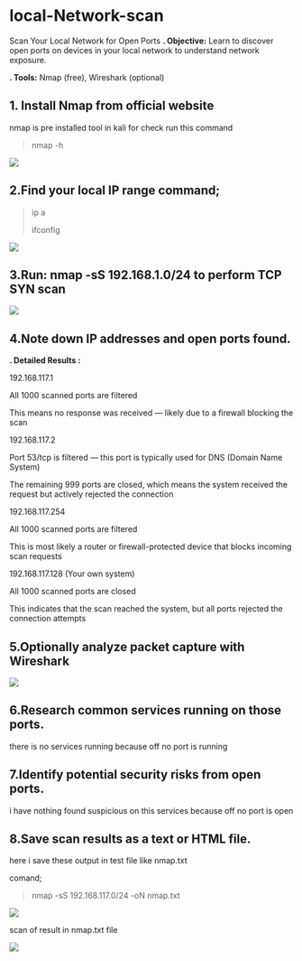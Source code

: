 # local-Network-scan
Scan Your Local Network for Open Ports
**. Objective:** Learn to discover open ports on devices in your local network to understand network exposure.

**. Tools:** Nmap (free), Wireshark (optional)

## 1. Install Nmap from official website

nmap is pre installed tool in kali for check run this command

> nmap -h
> 

![](https://miro.medium.com/v2/resize:fit:679/1*41O1V-nwc4XgbJSSRD63gA.png)

## 2.Find your local IP range command;

> ip a
> 
> 
> ifconfig
> 

![](https://miro.medium.com/v2/resize:fit:700/1*3XP9ZBSIPfTThKnkqf7jHA.png)

## 3.Run: nmap -sS 192.168.1.0/24 to perform TCP SYN scan

![](https://miro.medium.com/v2/resize:fit:700/1*Nk5aSuAMpNz78w2ghfWPrA.png)

## 4.Note down IP addresses and open ports found.

**. Detailed Results :**

192.168.117.1

All 1000 scanned ports are filtered

This means no response was received — likely due to a firewall blocking the scan

192.168.117.2

Port 53/tcp is filtered — this port is typically used for DNS (Domain Name System)

The remaining 999 ports are closed, which means the system received the request but actively rejected the connection

192.168.117.254

All 1000 scanned ports are filtered

This is most likely a router or firewall-protected device that blocks incoming scan requests

192.168.117.128 (Your own system)

All 1000 scanned ports are closed

This indicates that the scan reached the system, but all ports rejected the connection attempts

## 5.Optionally analyze packet capture with Wireshark

![](https://miro.medium.com/v2/resize:fit:1000/1*gducjjxJEHNpvril4Ck23A.png)

## 6.Research common services running on those ports.

there is no services running because off no port is running

## 7.Identify potential security risks from open ports.

i have nothing found suspicious on this services because off no port is open

## 8.Save scan results as a text or HTML file.

here i save these output in test file like nmap.txt

comand;

> nmap -sS 192.168.117.0/24 -oN nmap.txt
> 

![](https://miro.medium.com/v2/resize:fit:700/1*RUnezPWgospTJqZ-EZ8m_w.png)

scan of result in nmap.txt file

![](https://miro.medium.com/v2/resize:fit:700/1*cFGHJ6OYng6Q_DWlkI-zzA.png)
